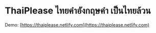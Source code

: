 # ThaiPlease ไทยคำอังกฤษคำ เป็นไทยล้วน

Demo: [https://thaiplease.netlify.com](https://thaiplease.netlify.com)

